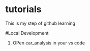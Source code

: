 # tutorials

This is my step of github learning

#Local Development
1. OPen car_analysis in your vs code